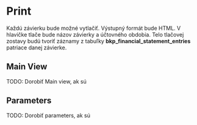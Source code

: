 # Print

Každú závierku bude možné vytlačiť. Výstupný formát bude HTML. V hlavičke tlače bude názov závierky a účtovného obdobia. Telo tlačovej zostavy budú tvoriť záznamy z tabuľky **bkp_financial_statement_entries** patriace danej závierke.

## Main View

TODO: Dorobiť Main view, ak sú

## Parameters

TODO: Dorobiť parameters, ak sú